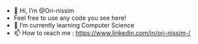 - 👋 Hi, I’m @Ori-nissim 
- Feel free to use any code you see here!
- 🌱 I’m currently learning Computer Science
- 📫 How to reach me :
https://www.linkedin.com/in/ori-nissim-/

<!---
Ori-nissim/Ori-nissim is a ✨ special ✨ repository because its `README.md` (this file) appears on your GitHub profile.
You can click the Preview link to take a look at your changes.
--->
